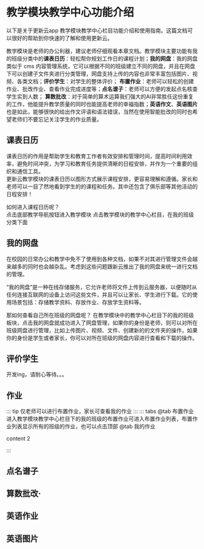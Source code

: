 #  教学模块教学中心功能介绍
以下是关于更新云app 教学模块教学中心栏目功能介绍和使用指南。这篇文档可以很好的帮助到你快速的了解和使用更新云。

教学模块是老师的办公利器，建议老师仔细观看本章文档。教学模块主要功能有我的班级分类中的**课表日历**：轻松帮你规划工作日的课程计划；**我的网盘**：我的网盘类似于 cms 内容管理系统，它可以根据不同的班级建立不同的网盘，并且在网盘下可以创建子文件夹进行分类管理，网盘支持上传的内容也非常丰富包括图片、视频、各类文档；**评价学生**：对学生的整体评价； **布置作业**：老师可以轻松的创建作业、批改作业、查看作业完成进度等；**点名谱子**：老师可以方便的发起点名核查学生实到人数； **算数批改**：对于简单的算术运算我们强大的AI非常胜任这份重复的工作，他能提升教学质量的同时也能提高老师的幸福指数；**英语作文**、**英语图片**也是如此，能够很快的给出作文评语和语法错误，当然在使用智能批改的同时也希望老师们不要忘记关注学生的作业质量。

## 课表日历
课表日历的作用是帮助学生和教育工作者有效安排和管理时间，提高时间利用效率，避免时间冲突，为学习和教育任务提供清晰的日程安排，并作为一个重要的组织和通信工具。    
更新云教学模块的课表日历以图形方式展示课程安排，更容易理解和遵循。家长和老师可以一目了然地看到学生的的课程和任务。其中还包含了俱乐部等其他活动的日程安排！

如何进入课程日历呢？  
点击底部教学导航按钮进入教学模块
点击教学模块的教学中心栏目，在我的班级分类下面
## 我的网盘
在校园的日常办公和教学中免不了使用到各种文档，如果不对其进行管理文件会越来越多的同时也会越杂乱。考虑到这些问题跟新云推出了我的网盘来统一进行文档的管理。

“我的网盘”是一种在线存储服务，它允许老师将文件上传到云服务器，以便随时从任何连接互联网的设备上访问这些文件，并且可以让家长、学生进行下载。它的使用场景包括：存储教学资料、存放作业、存放学生资料等。

那如何查看自己所在班级的网盘呢？ 
在教学模块中的教学中心栏目下的我的班级板块，点击我的网盘就成功进入了网盘管理，如果你的身份是老师，则可以对所在班级网盘进行管理，比如上传图片、视频、文件、创建新的的文件夹的操作，如果你的身份是学生或者家长，你可以对所在班级的网盘内容进行查看和下载的操作。

## 评价学生
开发ing，请耐心等待。。。

## 作业
::: tip
仅老师可以进行布置作业，家长可查看我的作业
:::
::: tabs
@tab 布置作业
进入教学模块教学中心栏目下的我的班级的布置作业可进入布置作业列表，布置作业列表显示所有的班级的作业，也可以点击顶部
@tab 我的作业

content 2


:::

## 点名谱子

## 算数批改·
## 英语作业

## 英语图片